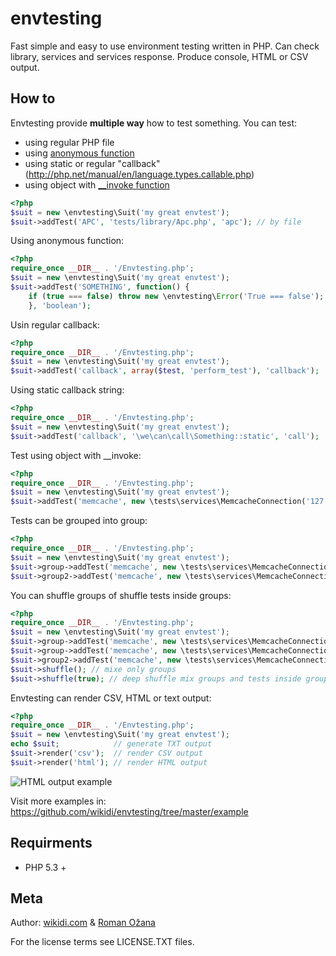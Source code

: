 # envtesting

Fast simple and easy to use environment testing written in PHP. Can check library, services and services response.
Produce console, HTML or CSV output.

## How to

Envtesting provide **multiple way** how to test something. You can test:

- using regular PHP file
- using [anonymous function](http://php.net/manual/en/functions.anonymous.php)
- using static or regular "callback"(http://php.net/manual/en/language.types.callable.php)
- using object with [__invoke function](http://www.php.net/manual/en/language.oop5.magic.php#object.invoke)


```php
<?php
$suit = new \envtesting\Suit('my great envtest');
$suit->addTest('APC', 'tests/library/Apc.php', 'apc'); // by file
```

Using anonymous function:

```php
<?php
require_once __DIR__ . '/Envtesting.php';
$suit = new \envtesting\Suit('my great envtest');
$suit->addTest('SOMETHING', function() {
	if (true === false) throw new \envtesting\Error('True === false');
	}, 'boolean');
```

Usin regular callback:

```php
<?php
require_once __DIR__ . '/Envtesting.php';
$suit = new \envtesting\Suit('my great envtest');
$suit->addTest('callback', array($test, 'perform_test'), 'callback');
```
Using static callback string:

```php
<?php
require_once __DIR__ . '/Envtesting.php';
$suit = new \envtesting\Suit('my great envtest');
$suit->addTest('callback', '\we\can\call\Something::static', 'call');
```

Test using object with __invoke:

```php
<?php
require_once __DIR__ . '/Envtesting.php';
$suit = new \envtesting\Suit('my great envtest');
$suit->addTest('memcache', new \tests\services\MemcacheConnection('127.0.0.1', 11211), 'service');
```

Tests can be grouped into group:

```php
<?php
require_once __DIR__ . '/Envtesting.php';
$suit = new \envtesting\Suit('my great envtest');
$suit->group->addTest('memcache', new \tests\services\MemcacheConnection('127.0.0.1', 11211), 'service');
$suit->group2->addTest('memcache', new \tests\services\MemcacheConnection('127.0.0.1', 11211), 'service');
```

You can shuffle groups of shuffle tests inside groups:

```php
<?php
require_once __DIR__ . '/Envtesting.php';
$suit = new \envtesting\Suit('my great envtest');
$suit->group->addTest('memcache', new \tests\services\MemcacheConnection('127.0.0.1', 11211), 'service');
$suit->group->addTest('memcache', new \tests\services\MemcacheConnection('127.0.0.1', 11211), 'service');
$suit->group2->addTest('memcache', new \tests\services\MemcacheConnection('127.0.0.1', 11211), 'service');
$suit->shuffle(); // mixe only groups
$suit->shuffle(true); // deep shuffle mix groups and tests inside group
```
Envtesting can render CSV, HTML or text output:

```php
<?php
require_once __DIR__ . '/Envtesting.php';
$suit = new \envtesting\Suit('my great envtest');
echo $suit;            // generate TXT output
$suit->render('csv');  // render CSV output
$suit->render('html'); // render HTML output
```

![HTML output example](/wikidi/envtesting/doc/images/html-output-example.png "HTML output")


Visit more examples in: https://github.com/wikidi/envtesting/tree/master/example

## Requirments

- PHP 5.3 +

## Meta

Author: [wikidi.com](http://wikidi.com) & [Roman Ožana](https://github.com/OzzyCzech)

For the license terms see LICENSE.TXT files.
